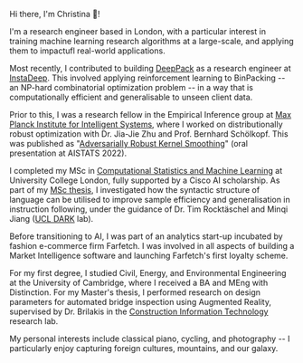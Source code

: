 Hi there, I'm Christina 👋!

I'm a research engineer based in London, with a particular interest in training machine learning research algorithms at a large-scale, and
applying them to impactufl real-world applications. 

Most recently, I contributed to building [DeepPack](https://www.deeppack.ai/) as a research engineer at [InstaDeep](http://instadeep.com). This involved applying reinforcement learning to BinPacking -- an NP-hard combinatorial optimization problem -- in a way that is computationally efficient and generalisable to unseen client data.

Prior to this, I was a research fellow in the Empirical Inference group at [Max Planck Institute for Intelligent Systems](https://ei.is.mpg.de/), where I worked on distributionally robust optimization with Dr. Jia-Jie Zhu and Prof. Bernhard Schölkopf. This was published as "[Adversarially Robust Kernel Smoothing](/research)" (oral presentation at AISTATS 2022).

I completed my MSc in [Computational Statistics and Machine Learning](https://www.ucl.ac.uk/prospective-students/graduate/taught-degrees/computational-statistics-and-machine-learning-msc) at University College London,  fully supported by a Cisco AI scholarship. As part of my [MSc thesis](/research), I investigated how the syntactic structure of language can be utilised to improve sample efficiency and generalisation in instruction following, under the guidance of  Dr. Tim Rocktäschel and Minqi Jiang ([UCL DARK](https://t.co/dhC049wxEB) lab).

Before transitioning to AI, I was part of an analytics start-up incubated by fashion e-commerce firm Farfetch. I was involved in all aspects of building a Market Intelligence software and launching Farfetch's first loyalty scheme.

For my first degree, I studied Civil, Energy, and Environmental Engineering at the University of Cambridge, where I received a BA and MEng with Distinction. For my Master's thesis, I performed research on design parameters for automated bridge inspection using Augmented Reality, supervised by Dr. Brilakis in the [Construction Information Technology](https://cit.eng.cam.ac.uk/about-cit) research lab.

My personal interests include classical piano, cycling, and photography -- I particularly enjoy capturing foreign cultures, mountains, and our galaxy.